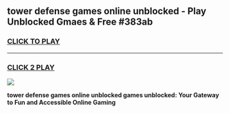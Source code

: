 
## tower defense games online unblocked - Play Unblocked Gmaes & Free #383ab
<h3>
<a href="https://premium.freeplayer.one?title=tower_defense_games_online_unblocked&ref=01M">CLICK TO PLAY</a></h3>
<hr>

<h3>
<a href="https://premium.freeplayer.one?title=tower_defense_games_online_unblocked&ref=01M">CLICK 2 PLAY</a>
  
</h3>

<a href="https://premium.freeplayer.one?title=tower_defense_games_online_unblocked&ref=01M"><img src="https://clearcache.store/games.png"></a>


**tower defense games online unblocked games unblocked: Your Gateway to Fun and Accessible Online Gaming**
